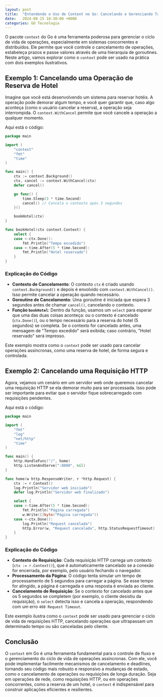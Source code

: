 ```yaml
---
layout: post
title:  "Entendendo o Uso de Context no Go: Cancelando e Gerenciando Tarefas de Forma Eficiente"
date:   2024-08-15 18:30:00 +0000
categories: GO Tecnologia
---
```


O pacote `context` do Go é uma ferramenta poderosa para gerenciar o ciclo de vida de operações, especialmente em sistemas concorrentes e distribuídos. Ele permite que você controle o cancelamento de operações, estabeleça prazos e passe valores através de uma hierarquia de goroutines. Neste artigo, vamos explorar como o `context` pode ser usado na prática com dois exemplos ilustrativos.

## Exemplo 1: Cancelando uma Operação de Reserva de Hotel

Imagine que você está desenvolvendo um sistema para reservar hotéis. A operação pode demorar algum tempo, e você quer garantir que, caso algo aconteça (como o usuário cancelar a reserva), a operação seja interrompida. O `context.WithCancel` permite que você cancele a operação a qualquer momento.

Aqui está o código:

```go
package main

import (
	"context"
	"fmt"
	"time"
)

func main() {
	ctx := context.Background()
	ctx, cancel := context.WithCancel(ctx)
	defer cancel()

	go func() {
		time.Sleep(3 * time.Second)
		cancel() // Cancela o contexto após 3 segundos
	}()

	bookHotel(ctx)
}

func bookHotel(ctx context.Context) {
	select {
	case <-ctx.Done():
		fmt.Println("Tempo excedido")
	case <-time.After(5 * time.Second):
		fmt.Println("Hotel reservado")
	}
}
```

### Explicação do Código

- **Contexto de Cancelamento**: O contexto `ctx` é criado usando `context.Background()` e depois é envolvido com `context.WithCancel()`. Isso permite cancelar a operação quando necessário.
- **Goroutine de Cancelamento**: Uma goroutine é iniciada que espera 3 segundos antes de chamar `cancel()`, cancelando o contexto.
- **Função `bookHotel`**: Dentro da função, usamos um `select` para esperar que uma das duas coisas aconteça: ou o contexto é cancelado (`ctx.Done()`), ou o tempo necessário para a reserva do hotel (5 segundos) se completa. Se o contexto for cancelado antes, uma mensagem de "Tempo excedido" será exibida; caso contrário, "Hotel reservado" será impresso.

Este exemplo mostra como o `context` pode ser usado para cancelar operações assíncronas, como uma reserva de hotel, de forma segura e controlada.

## Exemplo 2: Cancelando uma Requisição HTTP

Agora, vejamos um cenário em um servidor web onde queremos cancelar uma requisição HTTP se ela demorar muito para ser processada. Isso pode ser importante para evitar que o servidor fique sobrecarregado com requisições pendentes.

Aqui está o código:

```go
package main

import (
	"fmt"
	"log"
	"net/http"
	"time"
)

func main() {
	http.HandleFunc("/", home)
	http.ListenAndServe(":8080", nil)
}

func home(w http.ResponseWriter, r *http.Request) {
	ctx := r.Context()
	log.Println("Servidor web iniciado")
	defer log.Println("Servidor web finalizado")

	select {
	case <-time.After(5 * time.Second):
		fmt.Println("Página carregada")
		w.Write([]byte("Página carregada"))
	case <-ctx.Done():
		log.Println("Request cancelada")
		http.Error(w, "Request cancelada", http.StatusRequestTimeout)
	}
}
```

### Explicação do Código

- **Contexto de Requisição**: Cada requisição HTTP carrega um contexto (`ctx := r.Context()`), que é automaticamente cancelado se a conexão for encerrada, por exemplo, pelo usuário fechando o navegador.
- **Processamento da Página**: O código tenta simular um tempo de processamento de 5 segundos para carregar a página. Se esse tempo for atingido, a página é carregada e uma resposta é enviada ao cliente.
- **Cancelamento de Requisição**: Se o contexto for cancelado antes que os 5 segundos se completem (por exemplo, o cliente desistiu da requisição), o `select` detecta isso e cancela a operação, respondendo com um erro `408 Request Timeout`.

Este exemplo ilustra como o `context` pode ser usado para gerenciar o ciclo de vida de requisições HTTP, cancelando operações que ultrapassam um determinado tempo ou são canceladas pelo cliente.

## Conclusão

O `context` em Go é uma ferramenta fundamental para o controle de fluxo e o gerenciamento do ciclo de vida de operações assíncronas. Com ele, você pode implementar facilmente mecanismos de cancelamento e deadlines, tornando seu código mais robusto e responsivo a mudanças de estado, como o cancelamento de operações ou requisições de longa duração. Seja em operações de rede, como requisições HTTP, ou em operações concorrentes, como a reserva de um hotel, o `context` é indispensável para construir aplicações eficientes e resilientes.